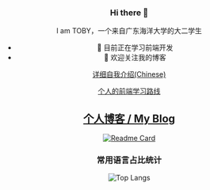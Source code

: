 <div align="center">

### Hi there 👋

I am TOBY，一个来自广东海洋大学的大二学生
- 🔭 目前正在学习前端开发
- 🌱 欢迎关注我的博客


[详细自我介绍(Chinese)](https://tobyhhw.github.io/about/)
  
[个人的前端学习路线](https://tobyhhw.github.io/posts/e5cf9037.html)
  
[个人博客 / My Blog](https://tobyhhw.github.io/)
---
[![Readme Card](https://github-readme-stats-one-bice.vercel.app/api?username=TOBYhhw&show_icons=true&role=OWNER,ORGANIZATION_MEMBER,COLLABORATOR)](#)
### 常用语言占比统计
![Top Langs](https://github-readme-stats.vercel.app/api/top-langs/?username=TOBYhhw&layout=compact)






